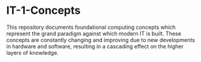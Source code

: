 # IT-1-Concepts
This repository documents foundational computing concepts which represent the grand paradigm against which modern IT is built. These concepts are constantly changing and improving due to new developments in hardware and software, resulting in a cascading effect on the higher layers of knowledge.
